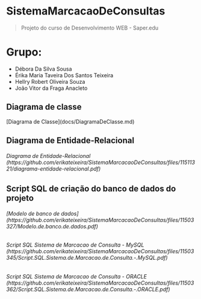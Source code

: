 # SistemaMarcacaoDeConsultas
> Projeto do curso de Desenvolvimento WEB - Saper.edu

# Grupo:
- Débora Da Silva Sousa
- Érika Maria Taveira Dos Santos Teixeira
- Hellry Robert Oliveira Souza	
- João Vitor da Fraga Anacleto

<h2> Diagrama de classe </h2>
[Diagrama de Classe](docs/DiagramaDeClasse.md)


<h2> Diagrama de Entidade-Relacional
<h6>Diagrama de Entidade-Relacional
(https://github.com/erikateixeira/SistemaMarcacaoDeConsultas/files/11511321/diagrama-entidade-relacional.pdf)

  
<h2> Script SQL de criação do banco de dados do projeto
<h6> [Modelo de banco de dados] (https://github.com/erikateixeira/SistemaMarcacaoDeConsultas/files/11503327/Modelo.de.banco.de.dados.pdf)
<h6> Script SQL Sistema de Marcacao de Consulta - MySQL (https://github.com/erikateixeira/SistemaMarcacaoDeConsultas/files/11503345/Script.SQL.Sistema.de.Marcacao.de.Consulta.-.MySQL.pdf)
<h6> Script SQL Sistema de Marcacao de Consulta - ORACLE (https://github.com/erikateixeira/SistemaMarcacaoDeConsultas/files/11503362/Script.SQL.Sistema.de.Marcacao.de.Consulta.-.ORACLE.pdf)
